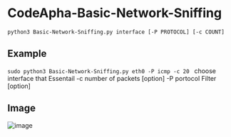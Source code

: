 # CodeApha-Basic-Network-Sniffing
```python3 Basic-Network-Sniffing.py interface [-P PROTOCOL] [-c COUNT] ```


## Example

```sudo python3 Basic-Network-Sniffing.py eth0 -P icmp -c 20 ```
choose interface that Essentail
-c  number of packets [option] 
-P  portocol Filter  [option]

## Image
![image](https://github.com/aliahmed1998/CodeApha-CyberSecurity-Tasks/assets/149100060/5aa4c90e-d1fb-4d3e-a08d-f15ec01c543c)

